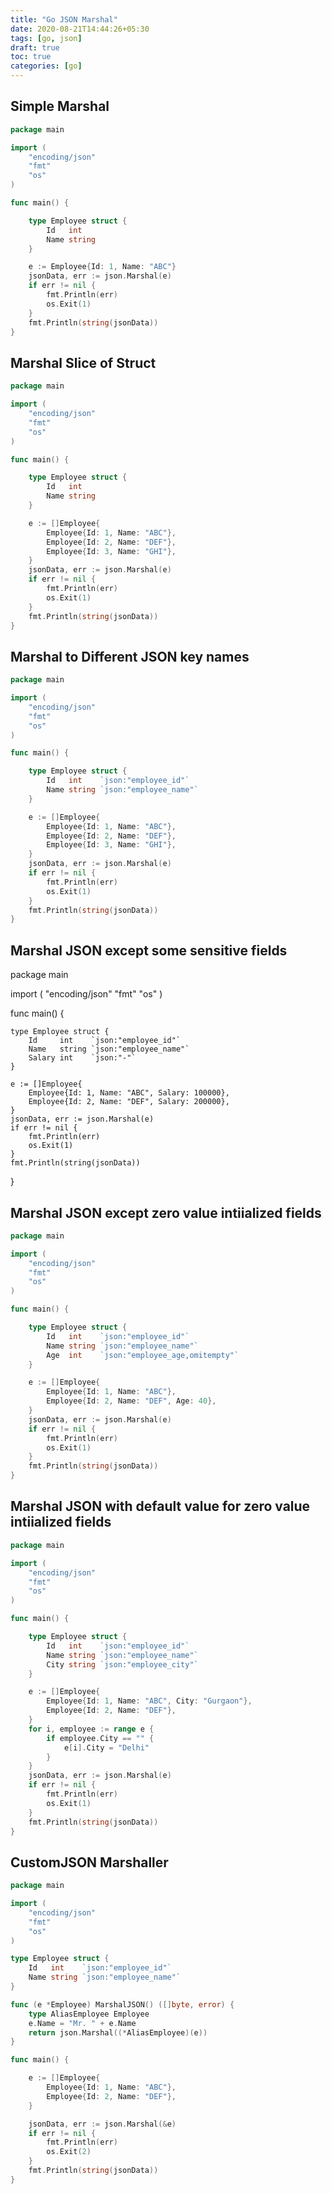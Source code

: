 ```yaml
---
title: "Go JSON Marshal"
date: 2020-08-21T14:44:26+05:30
tags: [go, json]
draft: true
toc: true
categories: [go]
---
```

## Simple Marshal
```go
package main

import (
	"encoding/json"
	"fmt"
	"os"
)

func main() {

	type Employee struct {
		Id   int
		Name string
	}

	e := Employee{Id: 1, Name: "ABC"}
	jsonData, err := json.Marshal(e)
	if err != nil {
		fmt.Println(err)
		os.Exit(1)
	}
	fmt.Println(string(jsonData))
}
```

## Marshal Slice of Struct
```go
package main

import (
	"encoding/json"
	"fmt"
	"os"
)

func main() {

	type Employee struct {
		Id   int
		Name string
	}

	e := []Employee{
		Employee{Id: 1, Name: "ABC"},
		Employee{Id: 2, Name: "DEF"},
		Employee{Id: 3, Name: "GHI"},
	}
	jsonData, err := json.Marshal(e)
	if err != nil {
		fmt.Println(err)
		os.Exit(1)
	}
	fmt.Println(string(jsonData))
}

```

## Marshal to Different JSON key names
```go
package main

import (
	"encoding/json"
	"fmt"
	"os"
)

func main() {

	type Employee struct {
		Id   int    `json:"employee_id"`
		Name string `json:"employee_name"`
	}

	e := []Employee{
		Employee{Id: 1, Name: "ABC"},
		Employee{Id: 2, Name: "DEF"},
		Employee{Id: 3, Name: "GHI"},
	}
	jsonData, err := json.Marshal(e)
	if err != nil {
		fmt.Println(err)
		os.Exit(1)
	}
	fmt.Println(string(jsonData))
}

```

## Marshal JSON except some sensitive fields
package main

import (
	"encoding/json"
	"fmt"
	"os"
)

func main() {

	type Employee struct {
		Id     int    `json:"employee_id"`
		Name   string `json:"employee_name"`
		Salary int    `json:"-"`
	}

	e := []Employee{
		Employee{Id: 1, Name: "ABC", Salary: 100000},
		Employee{Id: 2, Name: "DEF", Salary: 200000},
	}
	jsonData, err := json.Marshal(e)
	if err != nil {
		fmt.Println(err)
		os.Exit(1)
	}
	fmt.Println(string(jsonData))
}

## Marshal JSON except zero value intiialized fields
```go
package main

import (
	"encoding/json"
	"fmt"
	"os"
)

func main() {

	type Employee struct {
		Id   int    `json:"employee_id"`
		Name string `json:"employee_name"`
		Age  int    `json:"employee_age,omitempty"`
	}

	e := []Employee{
		Employee{Id: 1, Name: "ABC"},
		Employee{Id: 2, Name: "DEF", Age: 40},
	}
	jsonData, err := json.Marshal(e)
	if err != nil {
		fmt.Println(err)
		os.Exit(1)
	}
	fmt.Println(string(jsonData))
}

```

## Marshal JSON with default value for zero value intiialized fields

```go
package main

import (
	"encoding/json"
	"fmt"
	"os"
)

func main() {

	type Employee struct {
		Id   int    `json:"employee_id"`
		Name string `json:"employee_name"`
		City string `json:"employee_city"`
	}

	e := []Employee{
		Employee{Id: 1, Name: "ABC", City: "Gurgaon"},
		Employee{Id: 2, Name: "DEF"},
	}
	for i, employee := range e {
		if employee.City == "" {
			e[i].City = "Delhi"
		}
	}
	jsonData, err := json.Marshal(e)
	if err != nil {
		fmt.Println(err)
		os.Exit(1)
	}
	fmt.Println(string(jsonData))
}

```

## CustomJSON Marshaller
```go
package main

import (
	"encoding/json"
	"fmt"
	"os"
)

type Employee struct {
	Id   int    `json:"employee_id"`
	Name string `json:"employee_name"`
}

func (e *Employee) MarshalJSON() ([]byte, error) {
	type AliasEmployee Employee
	e.Name = "Mr. " + e.Name
	return json.Marshal((*AliasEmployee)(e))
}

func main() {

	e := []Employee{
		Employee{Id: 1, Name: "ABC"},
		Employee{Id: 2, Name: "DEF"},
	}

	jsonData, err := json.Marshal(&e)
	if err != nil {
		fmt.Println(err)
		os.Exit(2)
	}
	fmt.Println(string(jsonData))
}

```